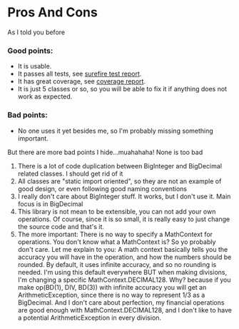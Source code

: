# Pros And Cons #

As I told you before

### Good points: ###
  * It is usable.
  * It passes all tests, see <a href="http://htmlpreview.github.io/?https://raw.githubusercontent.com/pablogrisafi1975/bignumutils/master/BigNumUtils/docs/surefire/surefire-report.html" target="_blank">surefire test report</a>.
  * It has great coverage, see <a href="http://htmlpreview.github.io/?https://raw.githubusercontent.com/pablogrisafi1975/bignumutils/master/BigNumUtils/docs/cobertura/index.html" target="_blank">coverage report</a>.
  * It is just 5 classes or so, so you will be able to fix it if anything does not work as expected.

### Bad points: ###
  * No one uses it yet besides me, so I'm probably missing something important.

But there are more bad points I hide...muahahaha! None is too bad

  1. There is a lot of code duplication between BigInteger and BigDecimal related classes. I should get rid of it
  1. All classes are "static import oriented", so they are not an example of good design, or even following good naming conventions
  1. I really don't care about BigInteger stuff. It works, but I don't use it. Main focus is in BigDecimal
  1. This library is not mean to be extensible, you can not add your own operations. Of course, since it is so small, it is really easy to just change the source code and that's it.
  1. The more important: There is no way to specify a MathContext for operations. You don't know what a MathContext is? So yo probably don't care. Let me explain to you: A math context basically tells you the accuracy you will have in the operation, and how the numbers should be rounded. By default, it uses infinite accuracy, and so no rounding is needed. I'm using this default everywhere BUT when making divisions, I'm changing a specific MathContext.DECIMAL128. Why? because if you make op(BD(1), DIV, BD(3)) with infinite accuracy you will get an ArithmeticException, since there is no way to represent 1/3 as a BigDecimal. And I don't care about perfection, my financial operations are good enough with MathContext.DECIMAL128, and I don't like to have a potential ArithmeticException in every division.
